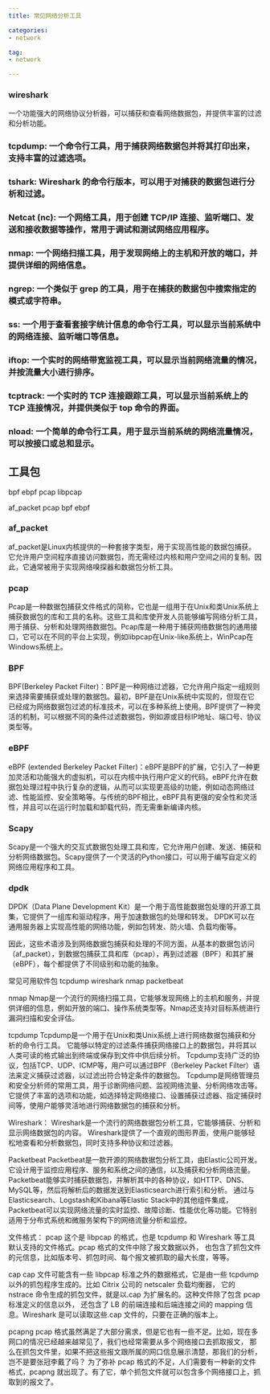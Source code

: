 ```yaml
---
title: 常见网络分析工具

categories:
- network

tag:
- network

---
```



### wireshark
一个功能强大的网络协议分析器，可以捕获和查看网络数据包，并提供丰富的过滤和分析功能。

###  tcpdump: 一个命令行工具，用于捕获网络数据包并将其打印出来，支持丰富的过滤选项。

### tshark: Wireshark 的命令行版本，可以用于对捕获的数据包进行分析和过滤。

### Netcat (nc): 一个网络工具，用于创建 TCP/IP 连接、监听端口、发送和接收数据等操作，常用于调试和测试网络应用程序。

### nmap: 一个网络扫描工具，用于发现网络上的主机和开放的端口，并提供详细的网络信息。

### ngrep: 一个类似于 grep 的工具，用于在捕获的数据包中搜索指定的模式或字符串。

### ss: 一个用于查看套接字统计信息的命令行工具，可以显示当前系统中的网络连接、监听端口等信息。

### iftop: 一个实时的网络带宽监视工具，可以显示当前网络流量的情况，并按流量大小进行排序。

### tcptrack: 一个实时的 TCP 连接跟踪工具，可以显示当前系统上的 TCP 连接情况，并提供类似于 top 命令的界面。

### nload: 一个简单的命令行工具，用于显示当前系统的网络流量情况，可以按接口或总和显示。

## 工具包
bpf ebpf pcap libpcap


af_packet pcap bpf ebpf

### af_packet

af_packet是Linux内核提供的一种套接字类型，用于实现高性能的数据包捕获。它允许用户空间程序直接访问数据包，而无需经过内核和用户空间之间的复制。因此，它通常被用于实现网络嗅探器和数据包分析工具。

### pcap

Pcap是一种数据包捕获文件格式的简称，它也是一组用于在Unix和类Unix系统上捕获数据包的库和工具的名称。这些工具和库使开发人员能够编写网络分析工具，用于捕获、分析和处理网络数据包。Pcap库是一种用于捕获网络数据包的通用接口，它可以在不同的平台上实现，例如libpcap在Unix-like系统上，WinPcap在Windows系统上。

### BPF 

BPF(Berkeley Packet Filter)：BPF是一种网络过滤器，它允许用户指定一组规则来选择需要捕获或处理的数据包。最初，BPF是在Unix系统中实现的，但现在它已经成为网络数据包过滤的标准技术，可以在多种系统上使用。BPF提供了一种灵活的机制，可以根据不同的条件过滤数据包，例如源或目标IP地址、端口号、协议类型等。

### eBPF
eBPF (extended Berkeley Packet Filter)：eBPF是BPF的扩展，它引入了一种更加灵活和功能强大的虚拟机，可以在内核中执行用户定义的代码。eBPF允许在数据包处理过程中执行复杂的逻辑，从而可以实现更高级的功能，例如动态网络过滤、性能监控、安全策略等。与传统的BPF相比，eBPF具有更强的安全性和灵活性，并且可以在运行时加载和卸载代码，而无需重新编译内核。

### Scapy

Scapy是一个强大的交互式数据包处理工具和库，它允许用户创建、发送、捕获和分析网络数据包。Scapy提供了一个灵活的Python接口，可以用于编写自定义的网络应用程序和工具。

### dpdk
DPDK（Data Plane Development Kit）是一个用于高性能数据包处理的开源工具集，它提供了一组库和驱动程序，用于加速数据包的处理和转发。
DPDK可以在通用服务器上实现高性能的网络功能，例如包转发、防火墙、负载均衡等。


因此，这些术语涉及到网络数据包捕获和处理的不同方面，从基本的数据包访问（af_packet），到数据包捕获工具和库（pcap），再到过滤器（BPF）和其扩展（eBPF），每个都提供了不同级别和功能的抽象。

常见可用软件包
tcpdump wireshark nmap packetbeat

nmap
Nmap是一个流行的网络扫描工具，它能够发现网络上的主机和服务，并提供详细的信息，例如开放的端口、操作系统类型等。Nmap还支持对目标系统进行漏洞扫描和安全评估。

tcpdump
Tcpdump是一个用于在Unix和类Unix系统上进行网络数据包捕获和分析的命令行工具。
它能够以特定的过滤条件捕获网络接口上的数据包，并将其以人类可读的格式输出到终端或保存到文件中供后续分析。
Tcpdump支持广泛的协议，包括TCP、UDP、ICMP等，用户可以通过BPF（Berkeley Packet Filter）语法来定义捕获过滤器，以过滤出符合特定条件的数据包。
Tcpdump是网络管理员和安全分析师的常用工具，用于诊断网络问题、监视网络流量、分析网络攻击等。
它提供了丰富的选项和功能，如选择特定网络接口、设置捕获过滤器、指定捕获时间等，使用户能够灵活地进行网络数据包的捕获和分析。

Wireshark：
Wireshark是一个流行的网络数据包分析工具，它能够捕获、分析和显示网络数据包的内容。
Wireshark提供了一个直观的图形界面，使用户能够轻松地查看和分析数据包，同时支持多种协议和过滤器。

Packetbeat
Packetbeat是一款开源的网络数据包分析工具，由Elastic公司开发。它设计用于监控应用程序、服务和系统之间的通信，以及捕获和分析网络流量。
Packetbeat能够实时捕获数据包，并解析其中的各种协议，如HTTP、DNS、MySQL等，然后将解析后的数据发送到Elasticsearch进行索引和分析。
通过与Elasticsearch、Logstash和Kibana等Elastic Stack中的其他组件集成，
Packetbeat可以实现网络流量的实时监控、故障诊断、性能优化等功能。它特别适用于分布式系统和微服务架构下的网络流量分析和监控。

文件格式：
pcap
这个是 libpcap 的格式，也是 tcpdump 和 Wireshark 等工具默认支持的文件格式。pcap 格式的文件中除了报文数据以外，
也包含了抓包文件的元信息，比如版本号、抓包时间、每个报文被抓取的最大长度，等等。

cap
cap 文件可能含有一些 libpcap 标准之外的数据格式，它是由一些 tcpdump 以外的抓包程序生成的。比如 Citrix 公司的 netscaler 负载均衡器，
它的 nstrace 命令生成的抓包文件，就是以.cap 为扩展名的。这种文件除了包含 pcap 标准定义的信息以外，
还包含了 LB 的前端连接和后端连接之间的 mapping 信息。Wireshark 是可以读取这些.cap 文件的，只要在正确的版本上。

pcapng
pcap 格式虽然满足了大部分需求，但是它也有一些不足。比如，现在多网口的情况已经越来越常见了，我们也经常需要从多个网络接口去抓取报文，
那么在抓包文件里，如果不把这些报文跟所属的网口信息展示清楚，那我们的分析，岂不是要张冠李戴了吗？
为了弥补 pcap 格式的不足，人们需要有一种新的文件格式，pcapng 就出现了。有了它，单个抓包文件就可以包含多个网络接口上，抓取到的报文了。
